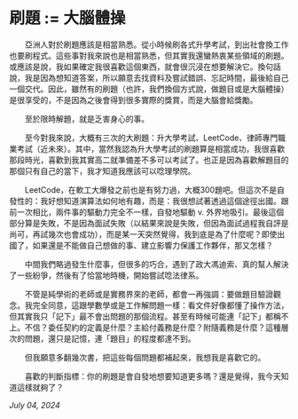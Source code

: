 # 刷題 := 大腦體操

　　亞洲人對於刷題應該是相當熟悉。從小時候刷各式升學考試，到出社會換工作也要刷程式。這些事對我來說也是相當熟悉，但其實我還蠻熱衷某些領域的刷題。或應該是說，我如果確定我很喜歡這個東西，就會很沉浸在想要解決它。換句話說，我是因為想知道答案，所以願意去找資料及嘗試錯誤、忘記時間，最後給自己一個交代。因此，雖然有的刷題（也許，我們換個方式說，做題目或是大腦體操）是很享受的，不是因為之後會得到很多實際的獎賞，而是大腦會給獎勵。

　　至於限時解題，就是乏害身心的事。

　　至今對我來說，大概有三次的大刷題：升大學考試、LeetCode、律師專門職業考試（近未來）。其中，當然我認為升大學考試的刷題算是相當成功，我很喜歡那段時光，喜歡到我其實高二就準備差不多可以考試了。也正是因為喜歡解題目的那個只有自己的當下，我才知道我應該可以唸理學院。

　　LeetCode，在軟工大爆發之前也是有努力過，大概300題吧。但這次不是自發性的：我好想知道演算法如何地有趣，而是：我很想試著透過這個途徑出國。跟前一次相比，兩件事的驅動力完全不一樣，自發地驅動 v. 外界地吸引。最後這個部分算是失敗，不是因為面試失敗（以結果來說是失敗，但因為面試過程我自評是尚可，再試幾次也會成功），而是某一天突然覺得，我到底是為了什麼呢？即使出國了，如果還是不能做自己想做的事、建立影響力保護工作夥伴，那又怎樣？

　　中間我們略過發生什麼事，但很多的巧合，遇到了政大馮迪索、真的幫人解決了一些紛爭，然後有了恰當地時機，開始嘗試唸法律系。

　　不管是純學術的老師或是實務界來的老師，都會一再強調：要做題目驗證觀念。我完全同意，這跟學數學或是工作解問題一樣：看文件好像都懂了操作方法，但其實我只「記下」最不會出問題的那個流程。甚至有時候可能連「記下」都稱不上。不信？委任契約的定義是什麼？主給付義務是什麼？附隨義務是什麼？這種層次的問題，還只是記憶，連「題目」的程度都達不到。

　　但我願意多翻幾次書，把這些每個問題都補起來，我想我是喜歡它的。



　　喜歡的判斷指標：你的刷題是會自發地想要知道更多嗎？還是覺得，我今天知道這樣就夠了？



_July 04, 2024_
